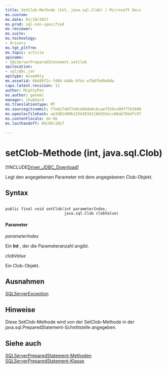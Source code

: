 ```yaml
---
title: SetClob-Methode (Int, java.sql.Clob) | Microsoft Docs
ms.custom: 
ms.date: 01/19/2017
ms.prod: sql-non-specified
ms.reviewer: 
ms.suite: 
ms.technology:
- drivers
ms.tgt_pltfrm: 
ms.topic: article
apiname:
- SQLServerPreparedStatement.setClob
apilocation:
- sqljdbc.jar
apitype: Assembly
ms.assetid: 68d49f2c-fd8d-4abb-bfdc-e7b0fbd9a9da
caps.latest.revision: 11
author: MightyPen
ms.author: genemi
manager: jhubbard
ms.translationtype: MT
ms.sourcegitcommit: f7e6274d77a9cdd4de6cbcaef559ca99f77b3608
ms.openlocfilehash: ae3d81499b1254393d116b592ecc08ab7bbd7c9f
ms.contentlocale: de-de
ms.lasthandoff: 09/09/2017

---
```

# <a name="setclob-method-int-javasqlclob"></a>setClob-Methode (int, java.sql.Clob)
[!INCLUDE[Driver_JDBC_Download](../../../includes/driver_jdbc_download.md)]

  Legt den angegebenen Parameter mit dem angegebenen Clob-Objekt.  
  
## <a name="syntax"></a>Syntax  
  
```  
  
public final void setClob(int parameterIndex,  
                          java.sql.Clob clobValue)  
```  
  
#### <a name="parameters"></a>Parameter  
 *parameterIndex*  
  
 Ein **Int** , der die Parameteranzahl angibt.  
  
 *clobValue*  
  
 Ein Clob-Objekt.  
  
## <a name="exceptions"></a>Ausnahmen  
 [SQLServerException](../../../connect/jdbc/reference/sqlserverexception-class.md)  
  
## <a name="remarks"></a>Hinweise  
 Diese SetClob-Methode wird von der SetClob-Methode in der java.sql.PreparedStatement-Schnittstelle angegeben.  
  
## <a name="see-also"></a>Siehe auch  
 [SQLServerPreparedStatement-Methoden](../../../connect/jdbc/reference/sqlserverpreparedstatement-methods.md)   
 [SQLServerPreparedStatement-Klasse](../../../connect/jdbc/reference/sqlserverpreparedstatement-class.md)  
  
  
